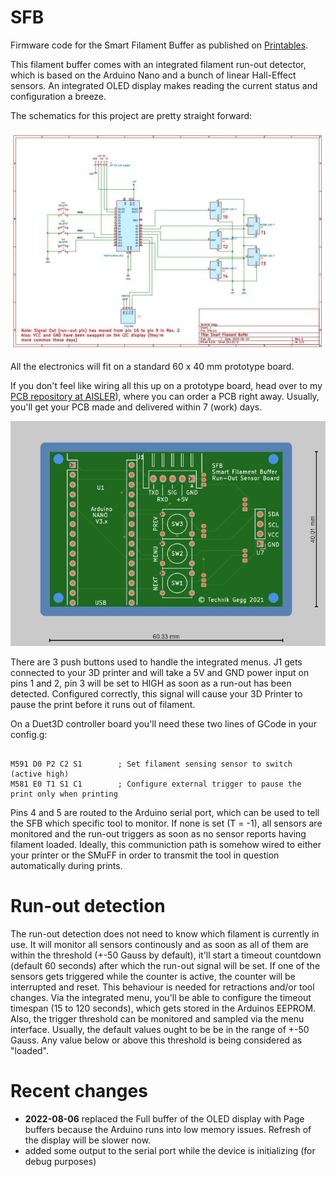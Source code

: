 # SFB

Firmware code for the  Smart Filament Buffer as published on [Printables](https://www.printables.com/de/model/197621-smart-filament-buffer-2).

This filament buffer comes with an integrated filament run-out detector, which is based on the Arduino Nano and a bunch of linear Hall-Effect sensors.
An integrated OLED display makes reading the current status and configuration a breeze.

The schematics for this project are pretty straight forward:

![Schematic](Schematics/SFB/Schematic.jpg)

All the electronics will fit on a standard 60 x 40 mm prototype board.

If you don't feel like wiring all this up on a prototype board, head over to my [PCB repository at AISLER](https://aisler.net/technik-gegg/smuff/sfb-pcb)), where you can order a PCB right away. Usually, you'll get your PCB made and delivered within 7 (work) days.

[![PCB-AISLER](/Schematics/SFB/PCB-AISLER.jpg)](https://aisler.net/technik-gegg/smuff/sfb-pcb)

There are 3 push buttons used to handle the integrated menus. J1 gets connected to your 3D printer and will take a 5V and GND power input on pins 1 and 2, pin 3 will be set to HIGH as soon as a run-out has been detected. Configured correctly, this signal will cause your 3D Printer to pause the print before it runs out of filament.

On a Duet3D controller board you'll need these two lines of GCode in your config.g:

~~~

M591 D0 P2 C2 S1        ; Set filament sensing sensor to switch (active high)
M581 E0 T1 S1 C1        ; Configure external trigger to pause the print only when printing
~~~

Pins 4 and 5 are routed to the Arduino serial port, which can be used to tell the SFB which specific tool to monitor. If none is set (T = -1), all sensors are monitored and the run-out triggers as soon as no sensor reports having filament loaded. Ideally, this communiction path is somehow wired to either your printer or the SMuFF in order to transmit the tool in question automatically during prints. 

# Run-out detection

The run-out detection does not need to know which filament is currently in use. It will monitor all sensors continously and as soon as all of them are within the threshold (+-50 Gauss by default), it'll start a timeout countdown (default 60 seconds) after which the run-out signal will be set.
If one of the sensors gets triggered while the counter is active, the counter will be interrupted and reset. This behaviour is needed for retractions and/or tool changes.
Via the integrated menu, you'll be able to configure the timeout timespan (15 to 120 seconds), which gets stored in the Arduinos EEPROM.
Also, the trigger threshold can be monitored and sampled via the menu interface. Usually, the default values ought to be be in the range of +-50 Gauss. Any value below or above this threshold is being considered as "loaded".

# Recent changes

+ **2022-08-06** replaced the Full buffer of the OLED display with Page buffers because the Arduino runs into low memory issues. Refresh of the display will be slower now.
+ added some output to the serial port while the device is initializing (for debug purposes)
